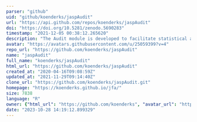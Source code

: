```yaml
---
parser: "github"
uid: "github/koenderks/jaspAudit"
url: "https://api.github.com/repos/koenderks/jaspAudit"
doi: "https://doi.org/10.5281/zenodo.5690283"
timestamp: "2021-12-05 00:38:12.265620"
description: "The Audit module is developed to facilitate statistical auditing in both Bayesian and classical manifestations. The main feature is a workflow that helps guide auditors through the sampling process. Additionally, there are stand-alone analyses for planning, selecting, and evaluating a sample. The module is based on the R package jfa."
avatar: "https://avatars.githubusercontent.com/u/25059399?v=4"
repo_url: "https://github.com/koenderks/jaspAudit"
name: "jaspAudit"
full_name: "koenderks/jaspAudit"
html_url: "https://github.com/koenderks/jaspAudit"
created_at: "2020-04-16T09:08:59Z"
updated_at: "2021-11-29T09:14:40Z"
clone_url: "https://github.com/koenderks/jaspAudit.git"
homepage: "https://koenderks.github.io/jfa/"
size: 7838
language: "R"
owner: {"html_url": "https://github.com/koenderks", "avatar_url": "https://avatars.githubusercontent.com/u/25059399?v=4", "login": "koenderks", "type": "User"}
date: "2023-10-28 14:19:12.899329"
---
```

